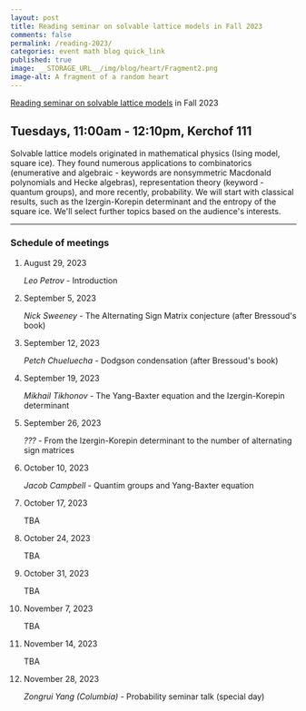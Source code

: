 ```yaml
---
layout: post
title: Reading seminar on solvable lattice models in Fall 2023
comments: false
permalink: /reading-2023/
categories: event math blog quick_link
published: true
image: __STORAGE_URL__/img/blog/heart/Fragment2.png
image-alt: A fragment of a random heart
---
```


<div><a href="{{site.url}}/reading-2023/">Reading seminar on solvable lattice models</a> in Fall 2023</div>
<!--more-->

<h2 class="mt-4 mb-3">Tuesdays, 11:00am - 12:10pm, Kerchof 111</h2>

Solvable lattice models originated in mathematical physics (Ising model, square ice). They found numerous applications to combinatorics (enumerative and algebraic - keywords are nonsymmetric Macdonald polynomials and Hecke algebras), representation theory (keyword - quantum groups), and more recently, probability. We will start with classical results, such as the Izergin-Korepin determinant and the entropy of the square ice. We'll select further topics based on the audience's interests.

---

### Schedule of meetings

1. August 29, 2023
    
    *Leo Petrov* - Introduction 

2. September 5, 2023 

    *Nick Sweeney* - The Alternating Sign Matrix conjecture (after Bressoud's book)

3. September 12, 2023 

    *Petch Chueluecha* - Dodgson condensation (after Bressoud's book)

4. September 19, 2023 

    *Mikhail Tikhonov* - The Yang-Baxter equation and the Izergin-Korepin determinant

5. September 26, 2023

    *???* - From the Izergin-Korepin determinant to the number of alternating sign matrices 

6. October 10, 2023

    *Jacob Campbell* - Quantim groups and Yang-Baxter equation

7. October 17, 2023

    TBA

8. October 24, 2023

    TBA

9. October 31, 2023

    TBA

10. November 7, 2023

    TBA

11. November 14, 2023

    TBA

12. November 28, 2023

    *Zongrui Yang (Columbia)* - Probability seminar talk (special day)

